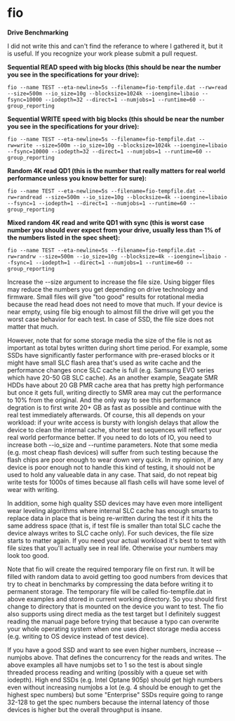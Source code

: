 # fio
**Drive Benchmarking**

I did not write this and can't find the referance to where I gathered it, but it is useful. If you recognize your work please submit a pull request.

**Sequential READ speed with big blocks (this should be near the number you see in the specifications for your drive):**

`fio --name TEST --eta-newline=5s --filename=fio-tempfile.dat --rw=read --size=500m --io_size=10g --blocksize=1024k --ioengine=libaio --fsync=10000 --iodepth=32 --direct=1 --numjobs=1 --runtime=60 --group_reporting`

**Sequential WRITE speed with big blocks (this should be near the number you see in the specifications for your drive):**

`fio --name TEST --eta-newline=5s --filename=fio-tempfile.dat --rw=write --size=500m --io_size=10g --blocksize=1024k --ioengine=libaio --fsync=10000 --iodepth=32 --direct=1 --numjobs=1 --runtime=60 --group_reporting`

**Random 4K read QD1 (this is the number that really matters for real world performance unless you know better for sure):**

`fio --name TEST --eta-newline=5s --filename=fio-tempfile.dat --rw=randread --size=500m --io_size=10g --blocksize=4k --ioengine=libaio --fsync=1 --iodepth=1 --direct=1 --numjobs=1 --runtime=60 --group_reporting`

**Mixed random 4K read and write QD1 with sync (this is worst case number you should ever expect from your drive, usually less than 1% of the numbers listed in the spec sheet):**

`fio --name TEST --eta-newline=5s --filename=fio-tempfile.dat --rw=randrw --size=500m --io_size=10g --blocksize=4k --ioengine=libaio --fsync=1 --iodepth=1 --direct=1 --numjobs=1 --runtime=60 --group_reporting`

Increase the --size argument to increase the file size. Using bigger files may reduce the numbers you get depending on drive technology and firmware. Small files will give "too good" results for rotational media because the read head does not need to move that much. If your device is near empty, using file big enough to almost fill the drive will get you the worst case behavior for each test. In case of SSD, the file size does not matter that much.

However, note that for some storage media the size of the file is not as important as total bytes written during short time period. For example, some SSDs have significantly faster performance with pre-erased blocks or it might have small SLC flash area that's used as write cache and the performance changes once SLC cache is full (e.g. Samsung EVO series which have 20-50 GB SLC cache). As an another example, Seagate SMR HDDs have about 20 GB PMR cache area that has pretty high performance but once it gets full, writing directly to SMR area may cut the performance to 10% from the original. And the only way to see this performance degration is to first write 20+ GB as fast as possible and continue with the real test immediately afterwards. Of course, this all depends on your workload: if your write access is bursty with longish delays that allow the device to clean the internal cache, shorter test sequences will reflect your real world performance better. If you need to do lots of IO, you need to increase both --io_size and --runtime parameters. Note that some media (e.g. most cheap flash devices) will suffer from such testing because the flash chips are poor enough to wear down very quick. In my opinion, if any device is poor enough not to handle this kind of testing, it should not be used to hold any valueable data in any case. That said, do not repeat big write tests for 1000s of times because all flash cells will have some level of wear with writing.

In addition, some high quality SSD devices may have even more intelligent wear leveling algorithms where internal SLC cache has enough smarts to replace data in place that is being re-written during the test if it hits the same address space (that is, if test file is smaller than total SLC cache the device always writes to SLC cache only). For such devices, the file size starts to matter again. If you need your actual workload it's best to test with file sizes that you'll actually see in real life. Otherwise your numbers may look too good.

Note that fio will create the required temporary file on first run. It will be filled with random data to avoid getting too good numbers from devices that try to cheat in benchmarks by compressing the data before writing it to permanent storage. The temporary file will be called fio-tempfile.dat in above examples and stored in current working directory. So you should first change to directory that is mounted on the device you want to test. The fio also supports using direct media as the test target but I definitely suggest reading the manual page before trying that because a typo can overwrite your whole operating system when one uses direct storage media access (e.g. writing to OS device instead of test device).

If you have a good SSD and want to see even higher numbers, increase --numjobs above. That defines the concurrency for the reads and writes. The above examples all have numjobs set to 1 so the test is about single threaded process reading and writing (possibly with a queue set with iodepth). High end SSDs (e.g. Intel Optane 905p) should get high numbers even without increasing numjobs a lot (e.g. 4 should be enough to get the highest spec numbers) but some "Enterprise" SSDs require going to range 32-128 to get the spec numbers because the internal latency of those devices is higher but the overall throughput is insane.
